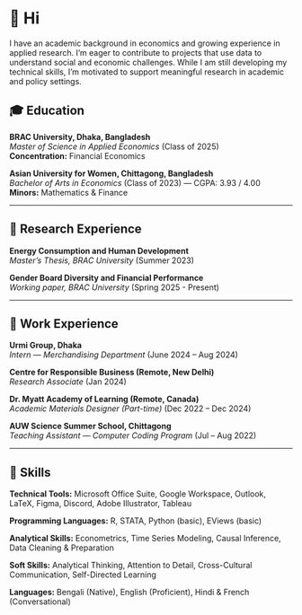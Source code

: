# 👋 Hi

I have an academic background in economics and growing experience in applied research. I’m eager to contribute to projects that use data to understand social and economic challenges. While I am still developing my technical skills, I’m motivated to support meaningful research in academic and policy settings.
<!---I am particularly interested in development economics, behavioral science, and financial risk. I seek research opportunities where I can apply empirical tools to address complex policy questions. In the long term, I hope to contribute to impactful research in both academic and policy settings.--->

## 🎓 Education

**BRAC University, Dhaka, Bangladesh**  
*Master of Science in Applied Economics* (Class of 2025)  
**Concentration:** Financial Economics  

**Asian University for Women, Chittagong, Bangladesh**  
*Bachelor of Arts in Economics* (Class of 2023) — CGPA: 3.93 / 4.00  
**Minors:** Mathematics & Finance  

---
## 🧪 Research Experience

**Energy Consumption and Human Development**  
*Master’s Thesis, BRAC University* (Summer 2023)  

**Gender Board Diversity and Financial Performance**  
*Working paper, BRAC University* (Spring 2025 - Present)

---
<!---
## 💡 Research Interests
- Applied Econometrics & Causal Inference  
- Development Economics: Inequality, Identity, Social Norms  
- Financial Economics: Risk Modeling, Capital Markets  
- Behavioral and Experimental Economics  
- Policy Design: Gender, Health, and Digital Inclusion  
- Machine Learning Applications in Time Series Forecasting
--->

## 💼 Work Experience

**Urmi Group, Dhaka**  
*Intern — Merchandising Department* (June 2024 – Aug 2024)  

**Centre for Responsible Business (Remote, New Delhi)**  
*Research Associate* (Jan 2024) 

**Dr. Myatt Academy of Learning (Remote, Canada)**  
*Academic Materials Designer (Part-time)* (Dec 2022 – Dec 2024)  

**AUW Science Summer School, Chittagong**  
*Teaching Assistant — Computer Coding Program* (Jul – Aug 2022)  

---

## 🧠 Skills

**Technical Tools:** Microsoft Office Suite, Google Workspace, Outlook, LaTeX, Figma, Discord, Adobe Illustrator, Tableau

**Programming Languages:** R, STATA, Python (basic), EViews (basic)

**Analytical Skills:** Econometrics, Time Series Modeling, Causal Inference, Data Cleaning & Preparation

**Soft Skills:** Analytical Thinking, Attention to Detail, Cross-Cultural Communication, Self-Directed Learning

**Languages:** Bengali (Native), English (Proficient), Hindi & French (Conversational)



